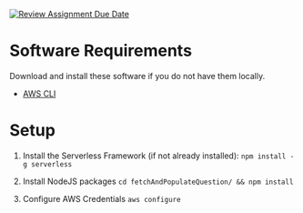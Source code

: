 [![Review Assignment Due Date](https://classroom.github.com/assets/deadline-readme-button-24ddc0f5d75046c5622901739e7c5dd533143b0c8e959d652212380cedb1ea36.svg)](https://classroom.github.com/a/UxpU_KWG)

# Software Requirements

Download and install these software if you do not have them locally.
- [AWS CLI](https://aws.amazon.com/cli/)

# Setup

1. Install the Serverless Framework (if not already installed):
```npm install -g serverless```

2. Install NodeJS packages
```cd fetchAndPopulateQuestion/ && npm install```

3. Configure AWS Credentials
```aws configure```